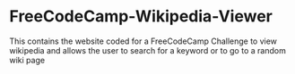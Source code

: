 # FreeCodeCamp-Wikipedia-Viewer


This contains the website coded for a FreeCodeCamp Challenge to view wikipedia and allows the user to search for a keyword or to go to a random wiki page
